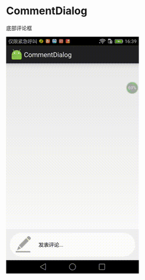 # CommentDialog
底部评论框

![image](https://github.com/soulofandroid/CommentDialog/blob/master/images/1538384238064.gif)

